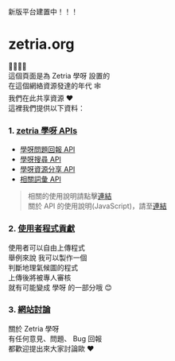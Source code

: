 新版平台建置中！！！

  
# zetria.org
💛💚💙💜  
這個頁面是為 Zetria 學呀 設置的  
在這個網絡資源發達的年代 🕸  
我們在此共享資源 ❤  
這裡我們提供以下資料：
  
### 1. [zetria 學呀 APIs](./api)
   - [學呀問題回報 API](./api/search-report.md)
   - [學呀搜尋 API](./api/search-api.md)
   - [學呀資源分享 API](./api/share.md)
   - [相關詞彙 API](./api/related-terms.md)
> 相關的使用說明請點擊[連結](./api)  
> 關於 API 的使用說明(JavaScript)，請至[連結](https://developer.mozilla.org/en-US/docs/Web/API/Fetch_API/Using_Fetch)  
### 2. [使用者程式貢獻](./user-contributions)  
使用者可以自由上傳程式  
舉例來說 我可以製作一個  
判斷地理氣候圖的程式  
上傳後將被專人審核  
就有可能變成 學呀 的一部分哦 😊
### 3. [網站討論](./website-discussions)
關於 Zetria 學呀  
有任何意見、問題、 Bug 回報  
都歡迎提出來大家討論歐 ❤


